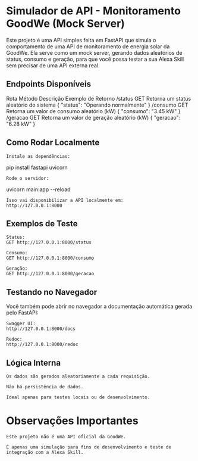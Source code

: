 <h1>Simulador de API - Monitoramento GoodWe (Mock Server)</h1>

Este projeto é uma API simples feita em FastAPI que simula o comportamento de uma API de monitoramento de energia solar da GoodWe.
Ela serve como um mock server, gerando dados aleatórios de status, consumo e geração, para que você possa testar a sua Alexa Skill sem precisar de uma API externa real.
<h2>Endpoints Disponíveis</h2>
Rota	Método	Descrição	Exemplo de Retorno
/status	GET	Retorna um status aleatório do sistema	{ "status": "Operando normalmente" }
/consumo	GET	Retorna um valor de consumo aleatório (kW)	{ "consumo": "3.45 kW" }
/geracao	GET	Retorna um valor de geração aleatório (kW)	{ "geracao": "6.28 kW" }
<h2>Como Rodar Localmente</h2>

    Instale as dependências:

pip install fastapi uvicorn

    Rode o servidor:

uvicorn main:app --reload

    Isso vai disponibilizar a API localmente em:
    http://127.0.0.1:8000

<h2>Exemplos de Teste</h2>

    Status:
    GET http://127.0.0.1:8000/status

    Consumo:
    GET http://127.0.0.1:8000/consumo

    Geração:
    GET http://127.0.0.1:8000/geracao

<h2>Testando no Navegador</h2>

Você também pode abrir no navegador a documentação automática gerada pelo FastAPI:

    Swagger UI:
    http://127.0.0.1:8000/docs

    Redoc:
    http://127.0.0.1:8000/redoc

<h2>Lógica Interna</h2>

    Os dados são gerados aleatoriamente a cada requisição.

    Não há persistência de dados.

    Ideal apenas para testes locais ou de desenvolvimento.

<h1>Observações Importantes</h2>

    Este projeto não é uma API oficial da GoodWe.

    É apenas uma simulação para fins de desenvolvimento e teste de integração com a Alexa Skill.

